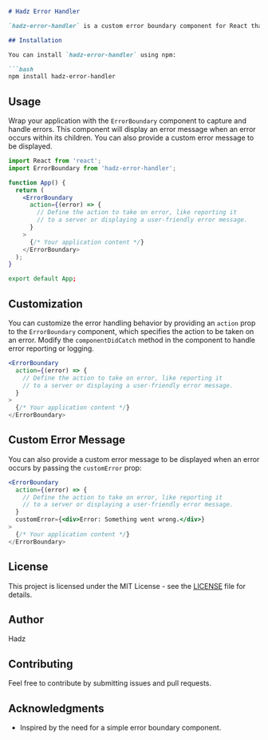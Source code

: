 ```markdown
# Hadz Error Handler

`hadz-error-handler` is a custom error boundary component for React that helps you handle and display errors gracefully within your application.

## Installation

You can install `hadz-error-handler` using npm:

```bash
npm install hadz-error-handler
```

## Usage

Wrap your application with the `ErrorBoundary` component to capture and handle errors. This component will display an error message when an error occurs within its children. You can also provide a custom error message to be displayed.

```jsx
import React from 'react';
import ErrorBoundary from 'hadz-error-handler';

function App() {
  return (
    <ErrorBoundary
      action={(error) => {
        // Define the action to take on error, like reporting it
        // to a server or displaying a user-friendly error message.
      }
    >
      {/* Your application content */}
    </ErrorBoundary>
  );
}

export default App;
```

## Customization

You can customize the error handling behavior by providing an `action` prop to the `ErrorBoundary` component, which specifies the action to be taken on an error. Modify the `componentDidCatch` method in the component to handle error reporting or logging.

```jsx
<ErrorBoundary
  action={(error) => {
    // Define the action to take on error, like reporting it
    // to a server or displaying a user-friendly error message.
  }
>
  {/* Your application content */}
</ErrorBoundary>
```

## Custom Error Message

You can also provide a custom error message to be displayed when an error occurs by passing the `customError` prop:

```jsx
<ErrorBoundary
  action={(error) => {
    // Define the action to take on error, like reporting it
    // to a server or displaying a user-friendly error message.
  }
  customError={<div>Error: Something went wrong.</div>}
>
  {/* Your application content */}
</ErrorBoundary>
```

## License

This project is licensed under the MIT License - see the [LICENSE](LICENSE) file for details.

## Author

Hadz

## Contributing

Feel free to contribute by submitting issues and pull requests.

## Acknowledgments

- Inspired by the need for a simple error boundary component.
```